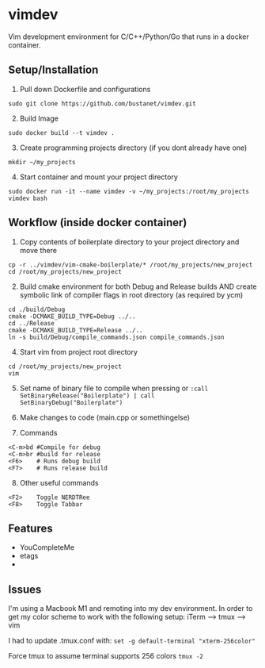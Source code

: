 # vimdev
Vim development environment for C/C++/Python/Go that runs in a docker container.

## Setup/Installation
1. Pull down Dockerfile and configurations

```sudo git clone https://github.com/bustanet/vimdev.git```

2. Build Image

```sudo docker build --t vimdev .```

3. Create programming projects directory (if you dont already have one)

```mkdir ~/my_projects```

4. Start container and mount your project directory

```sudo docker run -it --name vimdev -v ~/my_projects:/root/my_projects vimdev bash```

## Workflow (inside docker container)
1. Copy contents of boilerplate directory to your project directory and move there
```
cp -r ../vimdev/vim-cmake-boilerplate/* /root/my_projects/new_project
cd /root/my_projects/new_project
```

2. Build cmake environment for both Debug and Release builds AND create symbolic link of compiler flags in root directory (as required by ycm)
```
cd ./build/Debug
cmake -DCMAKE_BUILD_TYPE=Debug ../..
cd ../Release
cmake -DCMAKE_BUILD_TYPE=Release ../..
ln -s build/Debug/compile_commands.json compile_commands.json
```

4. Start vim from project root directory
```
cd /root/my_projects/new_project
vim
```

5. Set name of binary file to compile when pressing <F6> or <F7>
```:call SetBinaryRelease("Boilerplate") | call SetBinaryDebug("Boilerplate")```

6. Make changes to code (main.cpp or somethingelse)

7. Commands
```
<C-m>bd #Compile for debug
<C-m>br #build for release
<F6>	# Runs debug build
<F7>	# Runs release build
```
8. Other useful commands
```
<F2>	Toggle NERDTRee
<F8> 	Toggle Tabbar
```


## Features
- YouCompleteMe
- etags
-

## Issues
I'm using a Macbook M1 and remoting into my dev environment. In order to get my color scheme to work with the following setup: 
iTerm --> tmux --> vim

I had to update .tmux.conf with:
```set -g default-terminal "xterm-256color"```

Force tmux  to assume terminal supports 256 colors 
```tmux -2```


